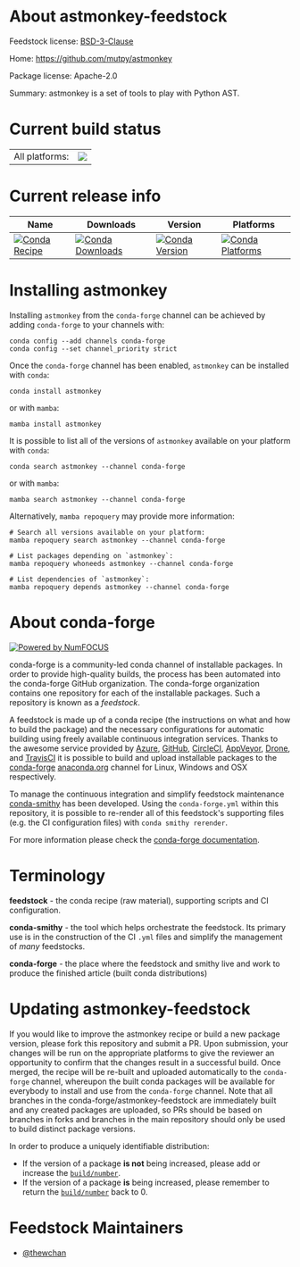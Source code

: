 About astmonkey-feedstock
=========================

Feedstock license: [BSD-3-Clause](https://github.com/conda-forge/astmonkey-feedstock/blob/main/LICENSE.txt)

Home: https://github.com/mutpy/astmonkey

Package license: Apache-2.0

Summary: astmonkey is a set of tools to play with Python AST.

Current build status
====================


<table><tr><td>All platforms:</td>
    <td>
      <a href="https://dev.azure.com/conda-forge/feedstock-builds/_build/latest?definitionId=14413&branchName=main">
        <img src="https://dev.azure.com/conda-forge/feedstock-builds/_apis/build/status/astmonkey-feedstock?branchName=main">
      </a>
    </td>
  </tr>
</table>

Current release info
====================

| Name | Downloads | Version | Platforms |
| --- | --- | --- | --- |
| [![Conda Recipe](https://img.shields.io/badge/recipe-astmonkey-green.svg)](https://anaconda.org/conda-forge/astmonkey) | [![Conda Downloads](https://img.shields.io/conda/dn/conda-forge/astmonkey.svg)](https://anaconda.org/conda-forge/astmonkey) | [![Conda Version](https://img.shields.io/conda/vn/conda-forge/astmonkey.svg)](https://anaconda.org/conda-forge/astmonkey) | [![Conda Platforms](https://img.shields.io/conda/pn/conda-forge/astmonkey.svg)](https://anaconda.org/conda-forge/astmonkey) |

Installing astmonkey
====================

Installing `astmonkey` from the `conda-forge` channel can be achieved by adding `conda-forge` to your channels with:

```
conda config --add channels conda-forge
conda config --set channel_priority strict
```

Once the `conda-forge` channel has been enabled, `astmonkey` can be installed with `conda`:

```
conda install astmonkey
```

or with `mamba`:

```
mamba install astmonkey
```

It is possible to list all of the versions of `astmonkey` available on your platform with `conda`:

```
conda search astmonkey --channel conda-forge
```

or with `mamba`:

```
mamba search astmonkey --channel conda-forge
```

Alternatively, `mamba repoquery` may provide more information:

```
# Search all versions available on your platform:
mamba repoquery search astmonkey --channel conda-forge

# List packages depending on `astmonkey`:
mamba repoquery whoneeds astmonkey --channel conda-forge

# List dependencies of `astmonkey`:
mamba repoquery depends astmonkey --channel conda-forge
```


About conda-forge
=================

[![Powered by
NumFOCUS](https://img.shields.io/badge/powered%20by-NumFOCUS-orange.svg?style=flat&colorA=E1523D&colorB=007D8A)](https://numfocus.org)

conda-forge is a community-led conda channel of installable packages.
In order to provide high-quality builds, the process has been automated into the
conda-forge GitHub organization. The conda-forge organization contains one repository
for each of the installable packages. Such a repository is known as a *feedstock*.

A feedstock is made up of a conda recipe (the instructions on what and how to build
the package) and the necessary configurations for automatic building using freely
available continuous integration services. Thanks to the awesome service provided by
[Azure](https://azure.microsoft.com/en-us/services/devops/), [GitHub](https://github.com/),
[CircleCI](https://circleci.com/), [AppVeyor](https://www.appveyor.com/),
[Drone](https://cloud.drone.io/welcome), and [TravisCI](https://travis-ci.com/)
it is possible to build and upload installable packages to the
[conda-forge](https://anaconda.org/conda-forge) [anaconda.org](https://anaconda.org/)
channel for Linux, Windows and OSX respectively.

To manage the continuous integration and simplify feedstock maintenance
[conda-smithy](https://github.com/conda-forge/conda-smithy) has been developed.
Using the ``conda-forge.yml`` within this repository, it is possible to re-render all of
this feedstock's supporting files (e.g. the CI configuration files) with ``conda smithy rerender``.

For more information please check the [conda-forge documentation](https://conda-forge.org/docs/).

Terminology
===========

**feedstock** - the conda recipe (raw material), supporting scripts and CI configuration.

**conda-smithy** - the tool which helps orchestrate the feedstock.
                   Its primary use is in the construction of the CI ``.yml`` files
                   and simplify the management of *many* feedstocks.

**conda-forge** - the place where the feedstock and smithy live and work to
                  produce the finished article (built conda distributions)


Updating astmonkey-feedstock
============================

If you would like to improve the astmonkey recipe or build a new
package version, please fork this repository and submit a PR. Upon submission,
your changes will be run on the appropriate platforms to give the reviewer an
opportunity to confirm that the changes result in a successful build. Once
merged, the recipe will be re-built and uploaded automatically to the
`conda-forge` channel, whereupon the built conda packages will be available for
everybody to install and use from the `conda-forge` channel.
Note that all branches in the conda-forge/astmonkey-feedstock are
immediately built and any created packages are uploaded, so PRs should be based
on branches in forks and branches in the main repository should only be used to
build distinct package versions.

In order to produce a uniquely identifiable distribution:
 * If the version of a package **is not** being increased, please add or increase
   the [``build/number``](https://docs.conda.io/projects/conda-build/en/latest/resources/define-metadata.html#build-number-and-string).
 * If the version of a package **is** being increased, please remember to return
   the [``build/number``](https://docs.conda.io/projects/conda-build/en/latest/resources/define-metadata.html#build-number-and-string)
   back to 0.

Feedstock Maintainers
=====================

* [@thewchan](https://github.com/thewchan/)

